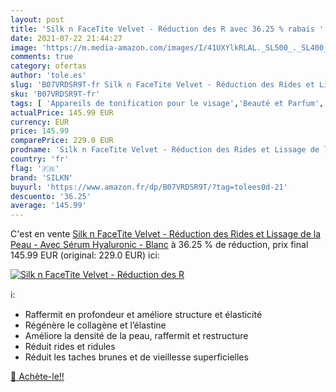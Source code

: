 ```yaml
---
layout: post
title: 'Silk n FaceTite Velvet - Réduction des R avec 36.25 % rabais '
date: 2021-07-22 21:44:27
image: 'https://m.media-amazon.com/images/I/41UXYlkRLAL._SL500_._SL400_.jpg'
comments: true
category: ofertas
author: 'tole.es'
slug: 'B07VRDSR9T-fr Silk n FaceTite Velvet - Réduction des Rides et Lissage de...'
sku: 'B07VRDSR9T-fr'
tags: [ 'Appareils de tonification pour le visage','Beauté et Parfum','Outils de soins de la peau','Outils et accessoires','silkn', ]
actualPrice: 145.99 EUR
currency: EUR
price: 145.99
comparePrice: 229.0 EUR
prodname: 'Silk n FaceTite Velvet - Réduction des Rides et Lissage de la Peau - Avec Sérum Hyaluronic - Blanc'
country: 'fr'
flag: '🇫🇷'
brand: 'SILKN'
buyurl: 'https://www.amazon.fr/dp/B07VRDSR9T/?tag=tolees0d-21'
descuento: '36.25'
average: '145.99'
---
```


C'est en vente [Silk n FaceTite Velvet - Réduction des Rides et Lissage de la Peau - Avec Sérum Hyaluronic - Blanc](https://www.amazon.fr/dp/B07VRDSR9T/?tag=tolees0d-21)  à  36.25 % de réduction, prix final  145.99 EUR (original: 229.0 EUR) ici:

[![Silk n FaceTite Velvet - Réduction des R](https://m.media-amazon.com/images/I/41UXYlkRLAL._SL500_._SL400_.jpg)](https://www.amazon.fr/dp/B07VRDSR9T/?tag=tolees0d-21)

ℹ️:

- Raffermit en profondeur et améliore structure et élasticité
- Régénère le collagène et l’élastine
- Améliore la densité de la peau, raffermit et restructure
- Réduit rides et ridules
- Réduit les taches brunes et de vieillesse superficielles

[🛒 Achète-le!!](https://www.amazon.fr/dp/B07VRDSR9T/?tag=tolees0d-21)

